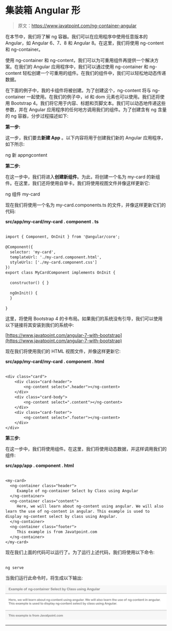 # 集装箱 Angular 形

> 原文：<https://www.javatpoint.com/ng-container-angular>

在本节中，我们将了解 ng 容器。我们可以在应用程序中使用任意版本的 Angular，如 Angular 6、7、8 和 Angular 8。在这里，我们将使用 ng-content 和 ng-container。

使用 ng-container 和 ng-content，我们可以为可重用组件再提供一个解决方案。在我们的 Angular 应用程序中，我们可以通过使用 ng-container 和 ng-content 轻松创建一个可重用的组件。在我们的组件中，我们可以轻松地动态传递数据。

在下面的例子中，我的卡组件将被创建。为了创建这个，ng-content 将与 ng-container 一起使用。在我们的例子中，id 和 dom 元素也可以使用。我们还将使用 Bootstrap 4。我们将它用于内容、标题和页脚文本。我们可以动态地传递这些参数，并在 Angular 应用程序的任何地方调用我们的组件。为了创建含有 ng 含量的 ng 容器，分步过程描述如下:

**第一步:**

这一步，我们要去**新建 App** 。以下内容将用于创建我们新的 Angular 应用程序，如下所示:

ng 新 appngcontent

**第二步:**

在这一步中，我们将进入**创建新组件**。为此，将创建一个名为 my-card 的新组件。在这里，我们还将使用自举卡。我们将使用视图文件并像这样更新它:

ng 组件 my-card

现在我们将使用一个名为 my-card.components.ts 的文件，并像这样更新它们的代码:

**src/app/my-card/my-card . component . ts**

```

import { Component, OnInit } from '@angular/core';

@Component({ 
  selector: 'my-card',
  templateUrl: './my-card.component.html',
  styleUrls: ['./my-card.component.css']
})
export class MyCardComponent implements OnInit {

  constructor() { }

  ngOnInit() {
  }

}

```

这里，将使用 Bootstrap 4 的卡布局。如果我们的系统没有引导，我们可以使用以下链接将其安装到我们的系统中:

[https://www.javatpoint.com/angular-7-with-bootstrap](https://www.javatpoint.com/angular-7-with-bootstrap)

现在我们将使用我们的 HTML 视图文件，并像这样更新它:

**src/app/my-card/my-card . component . html**

```

<div class="card">
    <div class="card-header">
        <ng-content select=".header"></ng-content>
    </div>
    <div class="card-body">
        <ng-content select=".content"></ng-content>
    </div>
    <div class="card-footer">
        <ng-content select=".footer"></ng-content>
    </div>
</div>

```

**第三步:**

在这一步中，我们将使用组件。在这里，我们将使用动态数据，并这样调用我们的组件:

**src/app/app . component . html**

```

<my-card>
  <ng-container class="header">
     Example of ng-container Select by Class using Angular
  </ng-container>
  <ng-container class="content">
     Here, we will learn about ng-content using angular. We will also learn the use of ng-content in angular. This example is used to display ng-content select by class using Angular. 
  </ng-container>
  <ng-container class="footer">
     This example is from Javatpoint.com
  </ng-container>
</my-card>

```

现在我们上面的代码可以运行了。为了运行上述代码，我们将使用以下命令:

```

ng serve

```

当我们运行此命令时，将生成以下输出:

![Ng-container Angular](img/192171f2f88c7c672bf3d5882e59a778.png)

* * *